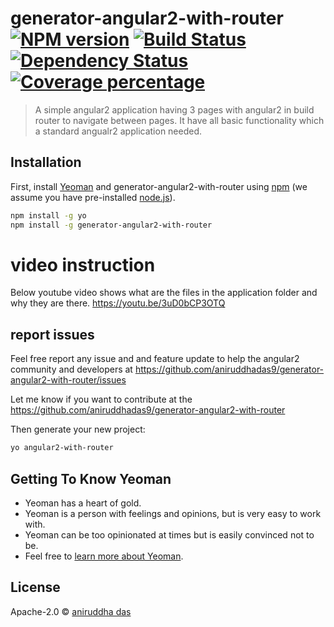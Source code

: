 # generator-angular2-with-router [![NPM version][npm-image]][npm-url] [![Build Status][travis-image]][travis-url] [![Dependency Status][daviddm-image]][daviddm-url] [![Coverage percentage][coveralls-image]][coveralls-url]
> A simple angular2 application having 3 pages with angular2 in build router to navigate between pages. It have all basic functionality which a standard angualr2 application needed. 

## Installation

First, install [Yeoman](http://yeoman.io) and generator-angular2-with-router using [npm](https://www.npmjs.com/) (we assume you have pre-installed [node.js](https://nodejs.org/)).


```bash
npm install -g yo
npm install -g generator-angular2-with-router
```
# video instruction
Below youtube video shows what are the files in the application folder and why they are there.
https://youtu.be/3uD0bCP3OTQ

## report issues
Feel free report any issue and and feature update to help the angular2 community and developers at
https://github.com/aniruddhadas9/generator-angular2-with-router/issues

Let me know if you want to contribute at the https://github.com/aniruddhadas9/generator-angular2-with-router

Then generate your new project:

```bash
yo angular2-with-router
```

## Getting To Know Yeoman

 * Yeoman has a heart of gold.
 * Yeoman is a person with feelings and opinions, but is very easy to work with.
 * Yeoman can be too opinionated at times but is easily convinced not to be.
 * Feel free to [learn more about Yeoman](http://yeoman.io/).

## License

Apache-2.0 © [aniruddha das](http://www.candifood.com)


[npm-image]: https://badge.fury.io/js/generator-angular2-with-router.svg
[npm-url]: https://npmjs.org/package/generator-angular2-with-router
[travis-image]: https://travis-ci.org/aniruddhadas9/generator-angular2-with-router.svg?branch=master
[travis-url]: https://travis-ci.org/aniruddhadas9/generator-angular2-with-router
[daviddm-image]: https://david-dm.org/aniruddhadas9/generator-angular2-with-router.svg?theme=shields.io
[daviddm-url]: https://david-dm.org/aniruddhadas9/generator-angular2-with-router
[coveralls-image]: https://coveralls.io/repos/aniruddhadas9/generator-angular2-with-router/badge.svg
[coveralls-url]: https://coveralls.io/r/aniruddhadas9/generator-angular2-with-router
